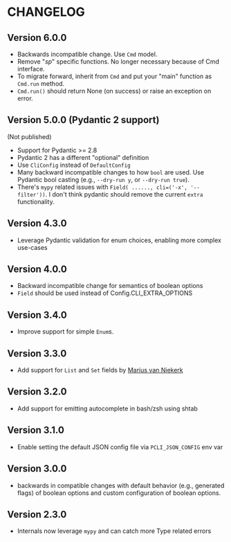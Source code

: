 # CHANGELOG

## Version 6.0.0

- Backwards incompatible change. Use `Cmd` model.
- Remove "*sp*" specific functions. No longer necessary because of Cmd interface.
- To migrate forward, inherit from `Cmd` and put your "main" function as `Cmd.run` method.
- `Cmd.run()` should return None (on success) or raise an exception on error.

## Version 5.0.0 (Pydantic 2 support)

(Not published)

- Support for Pydantic >= 2.8
- Pydantic 2 has a different "optional" definition
- Use `CliConfig` instead of `DefaultConfig`
- Many backward incompatible changes to how `bool` are used. Use Pydantic bool casting (e.g., `--dry-run y`, or `--dry-run true`). 
- There's `mypy` related issues with `Field( ......, cli=('-x', '--filter'))`. I don't think pydantic should remove the current `extra` functionality. 


## Version 4.3.0

- Leverage Pydantic validation for enum choices, enabling more complex use-cases

## Version 4.0.0

- Backward incompatible change for semantics of boolean options
- `Field` should be used instead of Config.CLI_EXTRA_OPTIONS

## Version 3.4.0

- Improve support for simple `Enum`s. 

## Version 3.3.0

- Add support for `List` and `Set` fields by [Marius van Niekerk](https://github.com/mariusvniekerk)

## Version 3.2.0

- Add support for emitting autocomplete in bash/zsh using shtab

## Version 3.1.0

- Enable setting the default JSON config file via `PCLI_JSON_CONFIG` env var

## Version 3.0.0

- backwards in compatible changes with default behavior (e.g., generated flags) of boolean options and custom configuration of boolean options.

## Version 2.3.0

- Internals now leverage `mypy` and can catch more Type related errors
